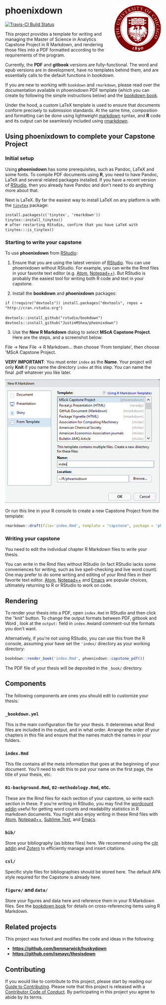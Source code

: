 

# phoenixdown <img src="inst/rmarkdown/templates/capstone/skeleton/figure/phoenix-logo.jpg" align="right" width=150/>

[![Travis-CI Build Status](https://travis-ci.org/JustinMShea/phoenixdown.svg?branch=master)](https://travis-ci.org/JustinMShea/phoenixdown)

This project provides a template for writing and managing the Master of Science in Analytics Capstone Project in R Markdown, and rendering those files into a PDF formatted according to the requirements of the program.

Currently, the **PDF** and **gitbook** versions are fully-functional. The word and epub versions are in development, have no templates behind them, and are essentially calls to the default functions in bookdown.

If you are new to working with `bookdown` and `rmarkdown`, please read over the documentation available in phoenixdown PDF template (which you can create by following the simple instructions below) and the [bookdown book](https://bookdown.org/yihui/bookdown/).

Under the hood, a custom LaTeX template is used to ensure that documents conform precisely to submission standards. At the same time, composition and formatting can be done using lightweight [markdown](http://rmarkdown.rstudio.com/authoring_basics.html) syntax, and **R** code and its output can be seamlessly included using [rmarkdown](http://rmarkdown.rstudio.com).

## Using phoenixdown to complete your Capstone Project

### Initial setup

Using **phoenixdown** has some prerequisites, such as Pandoc, LaTeX and some fonts. To compile PDF documents using **R**, you need to have Pandoc, LaTeX and several related packages installed. If you have a recent version of  [RStudio](http://www.rstudio.com/products/rstudio/download/), then you already have Pandoc and don't need to do anything more about that. 

Next is LaTeX. By far the easiest way to install LaTeX on any platform is with the [`tinytex`](https://yihui.name/tinytex/) package:

```
install.packages(c('tinytex', 'rmarkdown'))
tinytex::install_tinytex()
# after restarting RStudio, confirm that you have LaTeX with 
tinytex:::is_tinytex()
```

### Starting to write your capstone

To use **phoenixdown** from [RStudio](http://www.rstudio.com/products/rstudio/download/):

1) Ensure that you are using the latest version of [RStudio](http://www.rstudio.com/products/rstudio/download/). You can use phoenixdown without RStudio. For example, you can write the Rmd files in your favorite text editor (e.g. [Atom](https://atom.io/), [Notepad++](https://notepad-plus-plus.org/)). But RStudio is probably the easiest tool for writing both R code and text in your capstone. 

2) Install the **bookdown** and **phoenixdown** packages: 

```
if (!require("devtools")) install.packages("devtools", repos = "http://cran.rstudio.org")

devtools::install_github("rstudio/bookdown")
devtools::install_github("JustinMShea/phoenixdown")
```

3) Use the **New R Markdown** dialog to select **MScA Capstone Project**. Here are the steps, and a screenshot below:

File -> New File -> R Markdown... then choose 'From template', then choose 'MScA Capstone Project.

**VERY IMPORTANT**: You must enter `index` as the **Name**. Your project will only **Knit** if you name the directory `index` at this step. You can name the final .pdf whatever you like later.

<img src="UofC-capstone-gui.PNG" width=500/>


Or run this line in your R console to create a new Capstone Project from the template:

```r
rmarkdown::draft(file='index.Rmd', template = "capstone", package = 'phoenixdown', create_dir = TRUE)
```

### Writing your capstone 

You need to edit the individual chapter R Markdown files to write your thesis. 

You can write in the Rmd files without RStudio (in fact RStudio lacks some conveniences for writing, such as live spell-checking and live word count). One may prefer to do some writing and editing of your Rmd files in their favorite text editor. [Atom](https://atom.io/), [Notepad++](https://notepad-plus-plus.org/) and [Emacs](https://www.gnu.org/software/emacs/) are popular choices, ultimately returning to R or RStudio to work on code.


## Rendering

To render your thesis into a PDF, open `index.Rmd` in RStudio and then click the "knit" button. To change the output formats between PDF, gitbook and Word , look at the `output:` field in `index.Rmd`and comment-out the formats you don't want.

Alternatively, if you're not using RStudio, you can use this from the R console, assuming your have set the `'index/` directory as your working directory:

```r
bookdown::render_book('index.Rmd', phoenixdown::capstone_pdf())
```

The PDF file of your thesis will be deposited in the `_book/` directory.


## Components

The following components are ones you should edit to customize your thesis:

### `_bookdown.yml`

This is the main configuration file for your thesis. It determines what Rmd files are included in the output, and in what order. Arrange the order of your chapters in this file and ensure that the names match the names in your folders. 

### `index.Rmd`

This file contains all the meta information that goes at the beginning of your
document. You'll need to edit this to put your name on the first page, the title of your thesis, etc.

### `01-background.Rmd`, `02-methodology.Rmd`, etc.

These are the Rmd files for each section of your capstone, so write each section in these. If you're writing in RStudio, you may find the [wordcount addin](https://github.com/benmarwick/wordcountaddin) useful for getting word counts and readability statistics in R markdown documents. You might also enjoy writing in these Rmd files with [Atom](https://atom.io/), [Notepad++](https://notepad-plus-plus.org/), [Sublime Text](https://www.sublimetext.com/), and [Emacs](https://www.gnu.org/software/emacs/). 

### `bib/`

Store your bibliography (as bibtex files) here. We recommend using the [citr addin](https://github.com/crsh/citr) and [Zotero](https://www.zotero.org/) to efficiently manage and insert citations. 

### `csl/`

Specific style files for bibliographies should be stored here. The default APA style required for the Capstone is already here.

### `figure/` and `data/`

Store your figures and data here and reference them in your R Markdown files. See the [bookdown book](https://bookdown.org/yihui/bookdown/) for details on cross-referencing items using R Markdown.

## Related projects

This project was forked and modifies the code and ideas in the following:

- **https://github.com/benmarwick/huskydown**
- **https://github.com/ismayc/thesisdown**

## Contributing

If you would like to contribute to this project, please start by reading our [Guide to Contributing](CONTRIBUTING.md). Please note that this project is released with a [Contributor Code of Conduct](CONDUCT.md). By participating in this project you agree to abide by its terms.

<!--
To update the PDF template stored in inst/ assuming we are at top level:

rmarkdown::draft('index.Rmd', template = 'capstone', package = 'phoenixdown', create_dir = TRUE, edit = FALSE)

setwd('index')

bookdown::render_book('index.Rmd', phoenixdown::capstone_pdf())

-->

